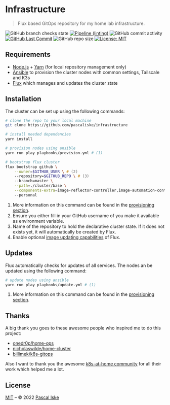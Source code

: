 # Infrastructure

> Flux based GitOps repository for my home lab infrastructure.

![GitHub branch checks state](https://img.shields.io/github/checks-status/pascaliske/infrastructure/master?style=flat-square) [![Pipeline (linting)](https://img.shields.io/github/workflow/status/pascaliske/infrastructure/Linting/master?label=linting&style=flat-square)](https://github.com/pascaliske/infrastructure/actions) ![GitHub commit activity](https://img.shields.io/github/commit-activity/m/pascaliske/infrastructure?style=flat-square) [![GitHub Last Commit](https://img.shields.io/github/last-commit/pascaliske/infrastructure?style=flat-square)](https://github.com/pascaliske/infrastructure) ![GitHub repo size](https://img.shields.io/github/repo-size/pascaliske/infrastructure?style=flat-square) [![License: MIT](https://img.shields.io/badge/License-MIT-blue.svg?style=flat-square)](https://opensource.org/licenses/MIT)

## Requirements

- [Node.js](https://nodejs.org/) + [Yarn](https://yarnpkg.com) (for local repository management only)
- [Ansible](https://docs.ansible.com/ansible/latest/installation_guide/intro_installation.html) to provision the cluster nodes with common settings, Tailscale and K3s
- [Flux](https://fluxcd.io/docs/installation/) which manages and updates the cluster state

## Installation

The cluster can be set up using the following commands:

```zsh
# clone the repo to your local machine
git clone https://github.com/pascaliske/infrastructure

# install needed dependencies
yarn install

# provision nodes using ansible
yarn run play playbooks/provision.yml # (1)

# bootstrap flux cluster
flux bootstrap github \
    --owner=$GITHUB_USER \ # (2)
    --repository=$GITHUB_REPO \ # (3)
    --branch=master \
    --path=./cluster/base \
    --components-extra=image-reflector-controller,image-automation-controller \ # (4)
    --personal
```

1. More information on this command can be found in the [provisioning section](/provisioning/#provisionyml).
2. Ensure you either fill in your GitHub username of you make it available as environment variable.
3. Name of the repository to hold the declarative cluster state. If it does not exists yet, it will automatically be created by Flux.
4. Enable optional [image updating capabilities](https://fluxcd.io/docs/guides/image-update/) of Flux.

## Updates

Flux automatically checks for updates of all services.
The nodes an be updated using the following command:

```zsh
# update nodes using ansible
yarn run play playbooks/update.yml # (1)
```

1. More information on this command can be found in the [provisioning section](/provisioning/#updateyml).

## Thanks

A big thank you goes to these awesome people who inspired me to do this project:

- [onedr0p/home-ops](https://github.com/onedr0p/home-ops)
- [nicholaswilde/home-cluster](https://github.com/nicholaswilde/home-cluster)
- [billimek/k8s-gitops](https://github.com/billimek/k8s-gitops)

Also I want to thank you the awesome [k8s-at-home community](https://github.com/k8s-at-home/) for all their work which helped me a lot.

## License

[MIT](LICENSE.md) – © 2022 [Pascal Iske](https://pascaliske.dev)
